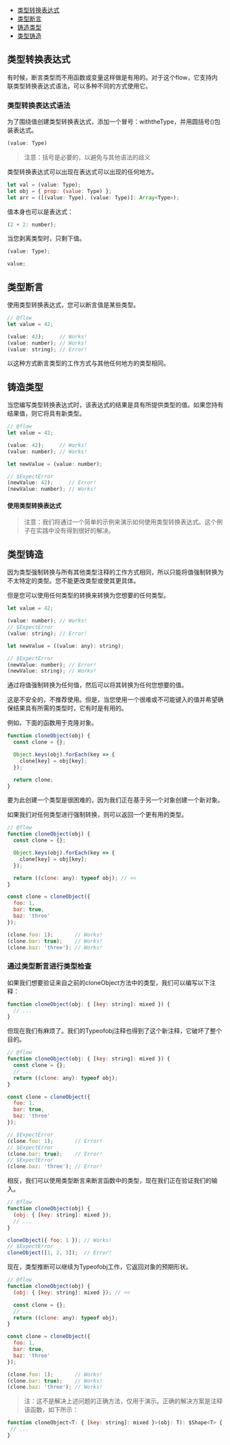 * [类型转换表达式](#类型转换表达式)
* [类型断言](#类型断言)
* [铸造类型](#铸造类型)
* [类型铸造](#类型铸造)

## 类型转换表达式

有时候，断言类型而不用函数或变量这样做是有用的。对于这个flow，它支持内联类型转换表达式语法，可以多种不同的方式使用它。

### 类型转换表达式语法

为了围绕值创建类型转换表达式，添加一个冒号：withtheType，并用圆括号()包装表达式。

```js
(value: Type)
```

> 注意：括号是必要的，以避免与其他语法的歧义

类型转换表达式可以出现在表达式可以出现的任何地方。

```js
let val = (value: Type);
let obj = { prop: (value: Type) };
let arr = ([(value: Type), (value: Type)]: Array<Type>);
```

值本身也可以是表达式：

```js
(2 + 2: number);
```

当您剥离类型时，只剩下值。

```js
(value: Type);

value;
```

## 类型断言

使用类型转换表达式，您可以断言值是某些类型。

```js
// @flow
let value = 42;

(value: 42);     // Works!
(value: number); // Works!
(value: string); // Error!
```

以这种方式断言类型的工作方式与其他任何地方的类型相同。

## 铸造类型

当您编写类型转换表达式时，该表达式的结果是具有所提供类型的值。如果您持有结果值，则它将具有新类型。

```js
// @flow
let value = 42;

(value: 42);     // Works!
(value: number); // Works!

let newValue = (value: number);

// $ExpectError
(newValue: 42);     // Error!
(newValue: number); // Works!
```

#### 使用类型转换表达式

> 注意：我们将通过一个简单的示例来演示如何使用类型转换表达式。这个例子在实践中没有得到很好的解决。

## 类型铸造

因为类型强制转换与所有其他类型注释的工作方式相同，所以只能将值强制转换为不太特定的类型。您不能更改类型或使其更具体。

但是您可以使用任何类型的转换来转换为您想要的任何类型。

```js
let value = 42;

(value: number); // Works!
// $ExpectError
(value: string); // Error!

let newValue = ((value: any): string);

// $ExpectError
(newValue: number); // Error!
(newValue: string); // Works!
```

通过将值强制转换为任何值，然后可以将其转换为任何您想要的值。

这是不安全的，不推荐使用。但是，当您使用一个很难或不可能键入的值并希望确保结果具有所需的类型时，它有时是有用的。

例如，下面的函数用于克隆对象。

```js
function cloneObject(obj) {
  const clone = {};

  Object.keys(obj).forEach(key => {
    clone[key] = obj[key];
  });

  return clone;
}
```

要为此创建一个类型是很困难的，因为我们正在基于另一个对象创建一个新对象。

如果我们对任何类型进行强制转换，则可以返回一个更有用的类型。

```js
// @flow
function cloneObject(obj) {
  const clone = {};

  Object.keys(obj).forEach(key => {
    clone[key] = obj[key];
  });

  return ((clone: any): typeof obj); // <<
}

const clone = cloneObject({
  foo: 1,
  bar: true,
  baz: 'three'
});

(clone.foo: 1);       // Works!
(clone.bar: true);    // Works!
(clone.baz: 'three'); // Works!
```

### 通过类型断言进行类型检查

如果我们想要验证来自之前的cloneObject方法中的类型，我们可以编写以下注释：

```js
function cloneObject(obj: { [key: string]: mixed }) {
  // ...
}
```

但现在我们有麻烦了。我们的Typeofobj注释也得到了这个新注释，它破坏了整个目的。

```js
// @flow
function cloneObject(obj: { [key: string]: mixed }) {
  const clone = {};
  // ...
  return ((clone: any): typeof obj);
}

const clone = cloneObject({
  foo: 1,
  bar: true,
  baz: 'three'
});

// $ExpectError
(clone.foo: 1);       // Error!
// $ExpectError
(clone.bar: true);    // Error!
// $ExpectError
(clone.baz: 'three'); // Error!
```

相反，我们可以使用类型断言来断言函数中的类型，现在我们正在验证我们的输入。

```js
// @flow
function cloneObject(obj) {
  (obj: { [key: string]: mixed });
  // ...
}

cloneObject({ foo: 1 }); // Works!
// $ExpectError
cloneObject([1, 2, 3]);  // Error!
```

现在，类型推断可以继续为Typeofobj工作，它返回对象的预期形状。

```js
// @flow
function cloneObject(obj) {
  (obj: { [key: string]: mixed }); // <<

  const clone = {};
  // ...
  return ((clone: any): typeof obj);
}

const clone = cloneObject({
  foo: 1,
  bar: true,
  baz: 'three'
});

(clone.foo: 1);       // Works!
(clone.bar: true);    // Works!
(clone.baz: 'three'); // Works!
```

> 注：这不是解决上述问题的正确方法，仅用于演示。正确的解决方案是注释该函数，如下所示：

```js
function cloneObject<T: { [key: string]: mixed }>(obj: T): $Shape<T> {
 // ...
}
```